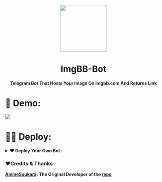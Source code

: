 
<p align="center"><a href="#"><img src="https://pangnote.com/icon/QLkXt3iaKFLiOwdN8.png" width="150"></a></p> 
<h1 align="center"><b>ImgBB-Bot</b></h1>
<h4 align="center">Telegram Bot That Hosts Your Image On imgbb.com And Returns Link</h4>

# 🤖 Demo:
<a href="https://t.me/imgbbXbot"><img src="https://img.shields.io/badge/@imgbbXbot-1a66ff?style=for-the-badge&logo=telegram&logoColor=white"></a>
# 👨‍💻 Deploy:

<details>	
  <summary><b>❤ Deploy Your Own Bot :</b></summary>

# Star 🌟 Fork 🍴 & Deploy

<a name="deploy-to-koyeb"></a>

<h2> <b><img src="https://user-images.githubusercontent.com/87380104/205833766-633843a2-d802-4c72-8732-70d826d5c144.png" height="20" width="20">  Deploy on Koyeb</b> </h2>

<b>Run program totally for free on Koyeb with single click deployment button!</b>
#### **1. Click the following one-click deployment button:**
[![Deploy to Koyeb](https://www.koyeb.com/static/images/deploy/button.svg)](https://app.koyeb.com/apps/deploy?type=docker&image=docker.io/maxparker9/imgbot&tag=latest&name=imgbbot&ports=8000;http;/&env%5BPORT%5D=8000&env%5BAPI_ID%5D=Enter-Telegram-API-ID&env%5BAPI_HASH%5D=Enter-API-Hash&env%5BBOT_TOKEN%5D=Enter-BOT-TOKEN&env%5BAPI%5D=Enter-ImgBB-API-Key&env%5B%5D=Enter-ImgBB-API-Key)
#### **2. Fill the given variables as [discussed above](#variables) and click `Deploy`.**
![image](https://i.ibb.co/xjTy4Cn/Document-695.jpg)
#### **3. While deployment, you can choose `Nano` instance type since it requires <256 RAM.**
![image](https://user-images.githubusercontent.com/87380104/205841570-6a43c020-eecf-4574-8c53-41f9454b5d79.png)
#### **⛔NOTE: This method uses ready-to-use Docker Image made specially for Koyeb, hence any change requires building of new image with NPM's `http-server` or `Flask` to listen on port `8000` & `8080`.**
### -Self-hosting (For Devs)

```python3
## Clone The Repo
git clone https://github.com/TempAccForForking/MaxImgbbBot
## Enter The Directory
cd ImgBB-Bot
## Install Requirements
pip3 install -r requirements.txt
## Run The Bot
python3 main.py
```
### -Mandatory Configs 
```
[+] Make Sure You Add All These Mandatory Vars. 
    [-] API_ID:     You can get this value from https://my.telegram.org
    [-] API_HASH :  You can get this value from https://my.telegram.org
    [-] BOT_TOKEN : You can get this value from https://t.me/botfather
    [-] API: You Can Get An API Key From https://api.imgbb.com.
[+] Bot will not work without setting the mandatory vars.
```
</details>

### **❤️Credits & Thanks**
**[AmineSoukara](https://github.com/AmineSoukara/): The Original Developer of the [repo](https://github.com/AmineSoukara/ImgBB-Bot)**
